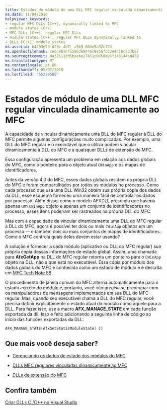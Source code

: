 ```yaml
---
title: Estados de módulo de uma DLL MFC regular vinculada dinamicamente ao MFC
ms.date: 11/04/2016
helpviewer_keywords:
- regular MFC DLLs [C++], dynamically linked to MFC
- module states [C++]
- MFC DLLs [C++], regular MFC DLLs
- module states [C++], regular MFC DLLs dynamically linked to
- DLLs [C++], module states
ms.assetid: b4493e79-d25e-4b7f-a565-60de5b32c723
ms.openlocfilehash: cedce676f5586369446c9856fd33e4d16c237b27
ms.sourcegitcommit: da32511dd5baebe27451c0458a95f345144bd439
ms.translationtype: MT
ms.contentlocale: pt-BR
ms.lasthandoff: 05/07/2019
ms.locfileid: "65220585"
---
```

# <a name="module-states-of-a-regular-mfc-dll-dynamically-linked-to-mfc"></a>Estados de módulo de uma DLL MFC regular vinculada dinamicamente ao MFC

A capacidade de vincular dinamicamente uma DLL do MFC regular à DLL do MFC permite algumas configurações muito complicadas. Por exemplo, uma DLL do MFC regular e o executável que o utiliza podem vincular dinamicamente à DLL do MFC e a quaisquer DLLs de extensão do MFC.

Essa configuração apresenta um problema em relação aos dados globais do MFC, como o ponteiro para o objeto atual `CWinApp` e os mapas de identificadores.

Antes da versão 4,0 do MFC, esses dados globais residem na própria DLL do MFC e foram compartilhados por todos os módulos no processo. Como cada processo que usa uma DLL Win32 obtém sua própria cópia dos dados da DLL, esse esquema forneceu uma maneira fácil de controlar os dados por processo. Além disso, como o modelo AFXDLL presumiu que haveria apenas um `CWinApp` objeto e apenas um conjunto de identificadores no processo, esses itens poderiam ser rastreados na própria DLL do MFC.

Mas com a capacidade de vincular dinamicamente uma DLL do MFC regular à DLL do MFC, agora é possível ter dois ou mais `CWinApp` objetos em um processo — e também dois ou mais conjuntos de mapas de identificadores. Como o MFC controla quais deles devem estar usando?

A solução é fornecer a cada módulo (aplicativo ou DLL do MFC regular) sua própria cópia dessas informações de estado global. Assim, uma chamada para **AfxGetApp** na DLL do MFC regular retorna um ponteiro para o `CWinApp` objeto na DLL, não a que está no executável. Essa cópia por módulo dos dados globais do MFC é conhecida como um estado de módulo e é descrita em [MFC Tech Note 58](../mfc/tn058-mfc-module-state-implementation.md).

O procedimento de janela comum do MFC alterna automaticamente para o estado correto do módulo e, portanto, você não precisa se preocupar com os manipuladores de mensagens implementados em sua DLL do MFC regular. Mas, quando seu executável chama a DLL do MFC regular, você precisa definir explicitamente o estado atual do módulo como aquele para a DLL. Para fazer isso, use a macro **AFX_MANAGE_STATE** em cada função exportada da dll. Isso é feito adicionando a seguinte linha de código ao início das funções exportadas da DLL:

```
AFX_MANAGE_STATE(AfxGetStaticModuleState( ))
```

## <a name="what-do-you-want-to-know-more-about"></a>Que mais você deseja saber?

- [Gerenciando os dados de estado dos módulos do MFC](../mfc/managing-the-state-data-of-mfc-modules.md)

- [DLLs MFC regulares vinculadas dinamicamente ao MFC](regular-dlls-dynamically-linked-to-mfc.md)

- [DLLs de extensão do MFC](extension-dlls-overview.md)

## <a name="see-also"></a>Confira também

[Criar DLLs C /C++ no Visual Studio](dlls-in-visual-cpp.md)
